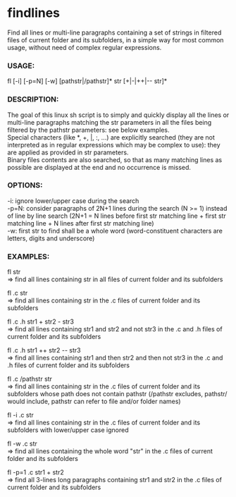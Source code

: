 # findlines
Find all lines or multi-line paragraphs containing a set of strings in filtered files of current folder
and its subfolders, in a simple way for most common usage, without need of complex regular expressions.

### USAGE:

  fl [-i] [-p=N] [-w] [pathstr|/pathstr]* str [+|-|++|-- str]*

### DESCRIPTION:

  The goal of this linux sh script is to simply and quickly display all the lines or multi-line paragraphs
  matching the str parameters in all the files being filtered by the pathstr parameters:
  see below examples.  
  Special characters (like *, +, |, :, ...) are explicitly searched (they are not interpreted
  as in regular expressions which may be complex to use): they are applied as provided in str
  parameters.  
  Binary files contents are also searched, so that as many matching lines as possible are
  displayed at the end and no occurrence is missed.

### OPTIONS:

  -i: ignore lower/upper case during the search  
  -p=N: consider paragraphs of 2N+1 lines during the search (N >= 1) instead of line
      by line search (2N+1 = N lines before first str matching line + first str
      matching line + N lines after first str matching line)  
  -w: first str to find shall be a whole word (word-constituent characters are letters,
      digits and underscore)

### EXAMPLES:

  fl str  
  => find all lines containing str in all files of current folder and its subfolders
    
  fl .c str  
  => find all lines containing str in the .c files of current folder and its subfolders
    
  fl .c .h str1 + str2 - str3  
  => find all lines containing str1 and str2 and not str3 in the .c and .h files
       of current folder and its subfolders
       
  fl .c .h str1 ++ str2 -- str3  
  => find all lines containing str1 and then str2 and then not str3 in the .c and .h files
       of current folder and its subfolders

  fl .c /pathstr str  
  => find all lines containing str in the .c files of current folder and its subfolders
       whose path does not contain pathstr (/pathstr excludes, pathstr/ would include,
       pathstr can refer to file and/or folder names)
       
  fl -i .c str  
  => find all lines containing str in the .c files of current folder and its subfolders
       with lower/upper case ignored
       
  fl -w .c str  
  => find all lines containing the whole word "str" in the .c files of current folder
       and its subfolders
       
  fl -p=1 .c str1 + str2  
  => find all 3-lines long paragraphs containing str1 and str2 in the .c files
       of current folder and its subfolders
